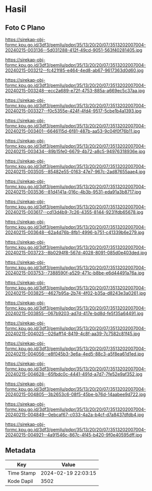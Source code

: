 # Hasil

## Foto C Plano

https://sirekap-obj-formc.kpu.go.id/3df3/pemilu/pdpr/35/13/20/20/07/3513202007004-20240215-003136--5d031288-412f-49cd-9051-563f40281405.jpg

https://sirekap-obj-formc.kpu.go.id/3df3/pemilu/pdpr/35/13/20/20/07/3513202007004-20240215-003212--fc421f85-e464-4ed8-ab67-9617363d0d60.jpg

https://sirekap-obj-formc.kpu.go.id/3df3/pemilu/pdpr/35/13/20/20/07/3513202007004-20240215-003248--ecc2a689-e72f-4753-885a-a669ec5c37aa.jpg

https://sirekap-obj-formc.kpu.go.id/3df3/pemilu/pdpr/35/13/20/20/07/3513202007004-20240215-003327--f0c5355e-424f-4fd4-9517-5cbe1b4a1393.jpg

https://sirekap-obj-formc.kpu.go.id/3df3/pemilu/pdpr/35/13/20/20/07/3513202007004-20240215-003401--6646115d-6f81-487b-aa53-9c04f0f76b11.jpg

https://sirekap-obj-formc.kpu.go.id/3df3/pemilu/pdpr/35/13/20/20/07/3513202007004-20240215-003434--89b15fe0-6679-4b72-a8c5-94976318936e.jpg

https://sirekap-obj-formc.kpu.go.id/3df3/pemilu/pdpr/35/13/20/20/07/3513202007004-20240215-003505--85482e55-0163-47e7-967c-2ad87655aae4.jpg

https://sirekap-obj-formc.kpu.go.id/3df3/pemilu/pdpr/35/13/20/20/07/3513202007004-20240215-003536--81d4141a-016c-4b3b-9531-eda91a3b8717.jpg

https://sirekap-obj-formc.kpu.go.id/3df3/pemilu/pdpr/35/13/20/20/07/3513202007004-20240215-003617--cd13d4b9-7c26-4355-8144-9231fdb65678.jpg

https://sirekap-obj-formc.kpu.go.id/3df3/pemilu/pdpr/35/13/20/20/07/3513202007004-20240215-003648--62a4d76b-8fb1-4996-b751-c41339b6e279.jpg

https://sirekap-obj-formc.kpu.go.id/3df3/pemilu/pdpr/35/13/20/20/07/3513202007004-20240215-003723--8b0294f8-567d-4028-8091-085d0e403ded.jpg

https://sirekap-obj-formc.kpu.go.id/3df3/pemilu/pdpr/35/13/20/20/07/3513202007004-20240215-003753--7388590f-a529-471c-b8be-e6d44491a76a.jpg

https://sirekap-obj-formc.kpu.go.id/3df3/pemilu/pdpr/35/13/20/20/07/3513202007004-20240215-003825--4627b95a-2b74-4f02-b35a-d8243e3a0261.jpg

https://sirekap-obj-formc.kpu.go.id/3df3/pemilu/pdpr/35/13/20/20/07/3513202007004-20240215-003855--067b9203-ad7d-417e-bd8d-fe5f35a64491.jpg

https://sirekap-obj-formc.kpu.go.id/3df3/pemilu/pdpr/35/13/20/20/07/3513202007004-20240215-004025--026aff14-8419-4c8f-aa39-7c7582c81f45.jpg

https://sirekap-obj-formc.kpu.go.id/3df3/pemilu/pdpr/35/13/20/20/07/3513202007004-20240215-004056--e8f045b3-3e6a-4ed5-88c3-a5f8ea61d1ed.jpg

https://sirekap-obj-formc.kpu.go.id/3df3/pemilu/pdpr/35/13/20/20/07/3513202007004-20240215-004628--65fbdc0c-4441-491d-a7d7-7fe52e9af352.jpg

https://sirekap-obj-formc.kpu.go.id/3df3/pemilu/pdpr/35/13/20/20/07/3513202007004-20240215-004805--3b2653c6-08f5-45be-b76d-14aabee9d722.jpg

https://sirekap-obj-formc.kpu.go.id/3df3/pemilu/pdpr/35/13/20/20/07/3513202007004-20240215-004849--0ebcaf67-c033-4a2a-b4cf-d7a8437dfdb4.jpg

https://sirekap-obj-formc.kpu.go.id/3df3/pemilu/pdpr/35/13/20/20/07/3513202007004-20240215-004921--4a91546c-867c-4f45-b420-9f0e40595dff.jpg


## Metadata

| Key        | Value               |
| ---------- | ------------------- |
| Time Stamp | 2024-02-19 22:03:15 |
| Kode Dapil | 3502                |



